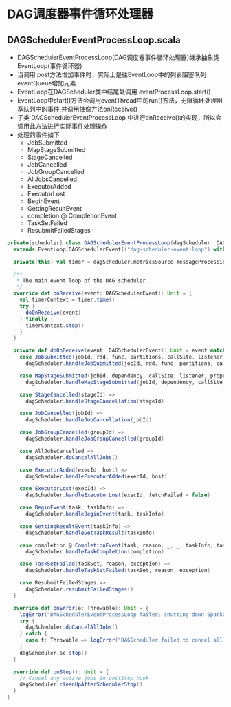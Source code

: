 # DAG调度器事件循环处理器

## DAGSchedulerEventProcessLoop.scala
- DAGSchedulerEventProcessLoop(DAG调度器事件循环处理器)继承抽象类EventLoop(事件循环器)
- 当调用 post方法增加事件时，实际上是往EventLoop中的列表阻塞队列eventQueue增加元素
- EventLoop在DAGScheduler类中结尾处调用  eventProcessLoop.start()
-  EventLoop中start()方法会调用eventThread中的run()方法，无限循环处理阻塞队列中的事件,并调用抽像方法onReceive()
- 子类 DAGSchedulerEventProcessLoop 中进行onReceive()的实现，所以会调用此方法进行实际事件处理操作
- 处理的事件如下
  - JobSubmitted
  - MapStageSubmitted
  - StageCancelled
  - JobCancelled
  - JobGroupCancelled
  - AllJobsCancelled
  - ExecutorAdded
  - ExecutorLost
  - BeginEvent
  - GettingResultEvent
  - completion @ CompletionEvent
  - TaskSetFailed
  - ResubmitFailedStages


```scala
private[scheduler] class DAGSchedulerEventProcessLoop(dagScheduler: DAGScheduler)
  extends EventLoop[DAGSchedulerEvent]("dag-scheduler-event-loop") with Logging {

  private[this] val timer = dagScheduler.metricsSource.messageProcessingTimer

  /**
   * The main event loop of the DAG scheduler.
   */
  override def onReceive(event: DAGSchedulerEvent): Unit = {
    val timerContext = timer.time()
    try {
      doOnReceive(event)
    } finally {
      timerContext.stop()
    }
  }

  private def doOnReceive(event: DAGSchedulerEvent): Unit = event match {
    case JobSubmitted(jobId, rdd, func, partitions, callSite, listener, properties) =>
      dagScheduler.handleJobSubmitted(jobId, rdd, func, partitions, callSite, listener, properties)

    case MapStageSubmitted(jobId, dependency, callSite, listener, properties) =>
      dagScheduler.handleMapStageSubmitted(jobId, dependency, callSite, listener, properties)

    case StageCancelled(stageId) =>
      dagScheduler.handleStageCancellation(stageId)

    case JobCancelled(jobId) =>
      dagScheduler.handleJobCancellation(jobId)

    case JobGroupCancelled(groupId) =>
      dagScheduler.handleJobGroupCancelled(groupId)

    case AllJobsCancelled =>
      dagScheduler.doCancelAllJobs()

    case ExecutorAdded(execId, host) =>
      dagScheduler.handleExecutorAdded(execId, host)

    case ExecutorLost(execId) =>
      dagScheduler.handleExecutorLost(execId, fetchFailed = false)

    case BeginEvent(task, taskInfo) =>
      dagScheduler.handleBeginEvent(task, taskInfo)

    case GettingResultEvent(taskInfo) =>
      dagScheduler.handleGetTaskResult(taskInfo)

    case completion @ CompletionEvent(task, reason, _, _, taskInfo, taskMetrics) =>
      dagScheduler.handleTaskCompletion(completion)

    case TaskSetFailed(taskSet, reason, exception) =>
      dagScheduler.handleTaskSetFailed(taskSet, reason, exception)

    case ResubmitFailedStages =>
      dagScheduler.resubmitFailedStages()
  }

  override def onError(e: Throwable): Unit = {
    logError("DAGSchedulerEventProcessLoop failed; shutting down SparkContext", e)
    try {
      dagScheduler.doCancelAllJobs()
    } catch {
      case t: Throwable => logError("DAGScheduler failed to cancel all jobs.", t)
    }
    dagScheduler.sc.stop()
  }

  override def onStop(): Unit = {
    // Cancel any active jobs in postStop hook
    dagScheduler.cleanUpAfterSchedulerStop()
  }
}
```